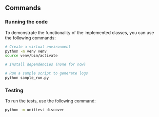 ## Commands

### Running the code

To demonstrate the functionality of the implemented classes, you can use the following commands:

```bash
# Create a virtual environment
python -m venv venv
source venv/bin/activate

# Install dependencies (none for now)

# Run a sample script to generate logs
python sample_run.py
```

### Testing

To run the tests, use the following command:

```bash
python -m unittest discover
```
